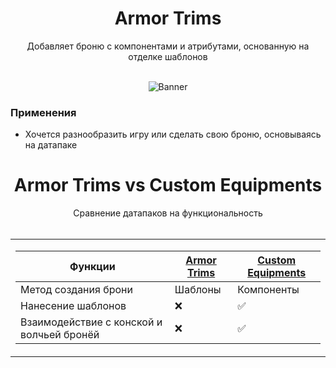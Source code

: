 <div align="center">

<h1> Armor Trims </h1>
Добавляет броню с компонентами и атрибутами, основанную на отделке шаблонов<br><br>

![Banner](https://i.imgur.com/zchbWqi.png)<br>
</div>



### Применения
- Хочется разнообразить игру или сделать свою броню, основываясь на датапаке





<div align="center">

<h1> Armor Trims vs Custom Equipments </h1>
Сравнение датапаков на функциональность<br><br>

<table> <td>

| Функции | [Armor Trims](https://github.com/Slarof/Armor_Trims) | [Custom Equipments](https://github.com/Slarof/Custom_Equipments) |
|-|-|-|
| Метод создания брони | Шаблоны | Компоненты |
| Нанесение шаблонов | ❌ | ✅ |
| Взаимодействие с конской и волчьей бронёй | ❌ | ✅ |

</td> </table>
</div>
